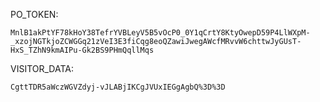 PO_TOKEN:
```
MnlB1akPtYF78kHoY38TefrYVBLeyV5B5vOcP0_0Y1qCrtY8KtyOwepD59P4LlWXpM-_xzojNGTkjoZCWGGq21zVeI3E3fiCqg8eoQZawiJwegAWcfMRvvW6chttwJyGUsT-HxS_TZhN9kmAIPu-Gk2BS9PHmQqllMqs
```
VISITOR_DATA:
```
CgttTDR5aWczWGVZdyj-vJLABjIKCgJVUxIEGgAgbQ%3D%3D
```
